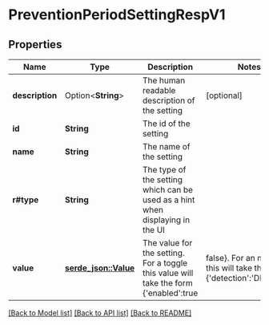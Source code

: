 # PreventionPeriodSettingRespV1

## Properties

Name | Type | Description | Notes
------------ | ------------- | ------------- | -------------
**description** | Option<**String**> | The human readable description of the setting | [optional]
**id** | **String** | The id of the setting |
**name** | **String** | The name of the setting |
**r#type** | **String** | The type of the setting which can be used as a hint when displaying in the UI |
**value** | [**serde_json::Value**](.md) | The value for the setting. For a toggle this value will take the form {'enabled':true|false}. For an mlslider this will take the form {'detection':'DISABLED|CAUTIOUS|MODERATE|AGGRESSIVE|EXTRA_AGGRESSIVE','prevention':'DISABLED|CAUTIOUS|MODERATE|AGGRESSIVE|EXTRA_AGGRESSIVE'} |

[[Back to Model list]](../README.md#documentation-for-models) [[Back to API list]](../README.md#documentation-for-api-endpoints) [[Back to README]](../README.md)

